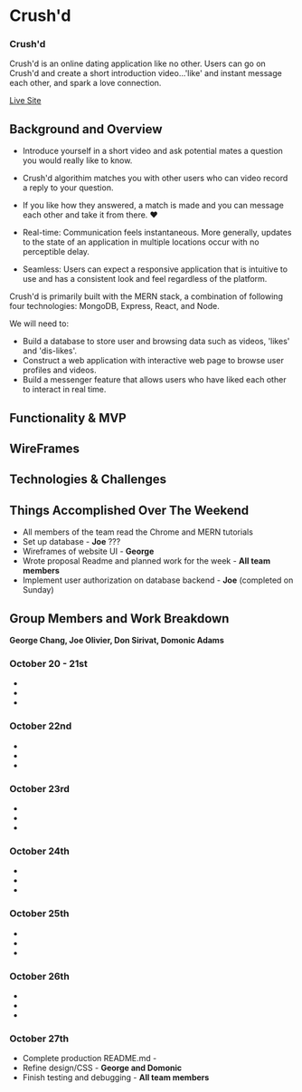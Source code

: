 # Crush'd

### Crush'd

Crush'd is an online dating application like no other. Users can go on Crush'd and create a short introduction video...'like' and instant message each other, and spark a love connection.

[Live Site](https://www.google.com/)

## Background and Overview

* Introduce yourself in a short video and ask potential mates a question you would really like to know. 
* Crush'd algorithim matches you with other users who can video record a reply to your question. 
* If you like how they answered, a match is made and you can message each other and take it from there. :heart:

* Real-time: Communication feels instantaneous. More generally, updates to the state of an application in multiple locations occur with no perceptible delay.
* Seamless: Users can expect a responsive application that is intuitive to use and has a consistent look and feel regardless of the platform.

Crush'd is primarily built with the MERN stack, a combination of following four technologies: MongoDB, Express, React, and Node.

We will need to:

* Build a database to store user and browsing data such as videos, 'likes' and 'dis-likes'.
* Construct a web application with interactive web page to browse user profiles and videos.
* Build a messenger feature that allows users who have liked each other to interact in real time.


## Functionality & MVP



## WireFrames

## Technologies & Challenges

## Things Accomplished Over The Weekend

* All members of the team read the Chrome and MERN tutorials
* Set up database - **Joe** ???
* Wireframes of website UI - **George**
* Wrote proposal Readme and planned work for the week - **All team members**
* Implement user authorization on database backend - **Joe** (completed on Sunday)

## Group Members and Work Breakdown
**George Chang, Joe Olivier, Don Sirivat, Domonic Adams**

### October 20 - 21st
* 
* 
* 

### October 22nd
* 
* 
* 

### October 23rd
* 
* 
* 

### October 24th
* 
* 
* 

### October 25th
* 
* 
* 

### October 26th
* 
* 
* 

### October 27th
* Complete production README.md - 
* Refine design/CSS - **George and Domonic**
* Finish testing and debugging - **All team members**
